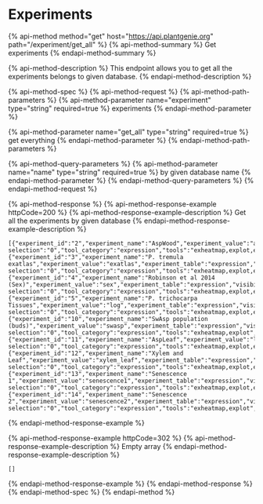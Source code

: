 # Experiments



{% api-method method="get" host="https://api.plantgenie.org" path="/experiment/get\_all" %}
{% api-method-summary %}
Get experiments
{% endapi-method-summary %}

{% api-method-description %}
This endpoint allows you to get all the experiments belongs to given database.
{% endapi-method-description %}

{% api-method-spec %}
{% api-method-request %}
{% api-method-path-parameters %}
{% api-method-parameter name="experiment" type="string" required=true %}
experiments
{% endapi-method-parameter %}

{% api-method-parameter name="get\_all" type="string" required=true %}
get everything
{% endapi-method-parameter %}
{% endapi-method-path-parameters %}

{% api-method-query-parameters %}
{% api-method-parameter name="name" type="string" required=true %}
by given database name
{% endapi-method-parameter %}
{% endapi-method-query-parameters %}
{% endapi-method-request %}

{% api-method-response %}
{% api-method-response-example httpCode=200 %}
{% api-method-response-example-description %}
Get all the experiments by given database
{% endapi-method-response-example-description %}

```
[{"experiment_id":"2","experiment_name":"AspWood","experiment_value":"aspwood","experiment_table":"expression","visibility":"true","default selection":"0","tool_category":"expression","tools":"exheatmap,explot,eximage","method":"TPM"},{"experiment_id":"3","experiment_name":"P. tremula exatlas","experiment_value":"exatlas","experiment_table":"expression","visibility":"true","default selection":"0","tool_category":"expression","tools":"exheatmap,explot,eximage","method":"TPM"},{"experiment_id":"4","experiment_name":"Robinson et al 2014 (Sex)","experiment_value":"sex","experiment_table":"expression","visibility":"true","default selection":"0","tool_category":"expression","tools":"exheatmap,explot,eximage","method":"TPM"},{"experiment_id":"5","experiment_name":"P. trichocarpa Tissues","experiment_value":"log","experiment_table":"expression","visibility":"false","default selection":"0","tool_category":"expression","tools":"exheatmap,explot,eximage","method":"TPM"},{"experiment_id":"10","experiment_name":"SwAsp population (buds)","experiment_value":"swasp","experiment_table":"expression","visibility":"true","default selection":"0","tool_category":"expression","tools":"exheatmap,explot","method":"TPM"},{"experiment_id":"11","experiment_name":"AspLeaf","experiment_value":"leaf_development","experiment_table":"expression","visibility":"true","default selection":"0","tool_category":"expression","tools":"exheatmap,explot,eximage","method":"TPM"},{"experiment_id":"12","experiment_name":"Xylem and Leaf","experiment_value":"xylem_leaf","experiment_table":"expression","visibility":"true","default selection":"0","tool_category":"expression","tools":"exheatmap,explot,eximage","method":"TPM"},{"experiment_id":"13","experiment_name":"Senescence 1","experiment_value":"senescence1","experiment_table":"expression","visibility":"true","default selection":"0","tool_category":"expression","tools":"exheatmap,explot,eximage","method":"TPM"},{"experiment_id":"14","experiment_name":"Senescence 2","experiment_value":"senescence2","experiment_table":"expression","visibility":"true","default selection":"0","tool_category":"expression","tools":"exheatmap,explot","method":"TPM"}]
```
{% endapi-method-response-example %}

{% api-method-response-example httpCode=302 %}
{% api-method-response-example-description %}
Empty array
{% endapi-method-response-example-description %}

```
[]
```
{% endapi-method-response-example %}
{% endapi-method-response %}
{% endapi-method-spec %}
{% endapi-method %}



